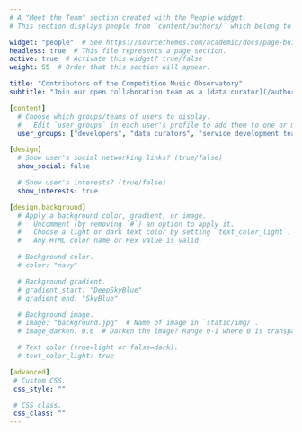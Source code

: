 ```yaml
---
# A "Meet the Team" section created with the People widget.
# This section displays people from `content/authors/` which belong to the `user_groups` below.

widget: "people"  # See https://sourcethemes.com/academic/docs/page-builder/
headless: true  # This file represents a page section.
active: true  # Activate this widget? true/false
weight: 55  # Order that this section will appear.

title: "Contributors of the Competition Music Observatory"
subtitle: "Join our open collaboration team as a [data curator](/authors/curator), [developer](/authors/developer) or [business developer](/authors/team)! More about contributing: [Automated Observatory Contributors’ Handbook](http://curators.dataobservatory.eu/)."

[content]
  # Choose which groups/teams of users to display.
  #   Edit `user_groups` in each user's profile to add them to one or more of these groups.
  user_groups: ["developers", "data curators", "service development team", "institutional partners", "join us"]

[design]
  # Show user's social networking links? (true/false)
  show_social: false

  # Show user's interests? (true/false)
  show_interests: true

[design.background]
  # Apply a background color, gradient, or image.
  #   Uncomment (by removing `#`) an option to apply it.
  #   Choose a light or dark text color by setting `text_color_light`.
  #   Any HTML color name or Hex value is valid.

  # Background color.
  # color: "navy"

  # Background gradient.
  # gradient_start: "DeepSkyBlue"
  # gradient_end: "SkyBlue"

  # Background image.
  # image: "background.jpg"  # Name of image in `static/img/`.
  # image_darken: 0.6  # Darken the image? Range 0-1 where 0 is transparent and 1 is opaque.

  # Text color (true=light or false=dark).
  # text_color_light: true

[advanced]
 # Custom CSS.
 css_style: ""

 # CSS class.
 css_class: ""
---
```

